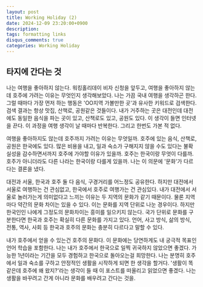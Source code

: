 ```yaml
---
layout: post
title: Working Holiday (2)
date: 2024-12-09 23:20:00+0900
description: 
tags: formatting links
disqus_comments: true
categories: Working Holiday
---
```


## 타지에 간다는 것

나는 여행을 좋아하지 않는다. 워킹홀리데이 비자 신청을 앞두고, 여행을 좋아하지 않는데 호주에 가려는 이유는 무엇인지 생각해보았다. 나는 가끔 국내 여행을 생각하곤 한다. 그럴 때마다 가장 먼저 하는 행동은 'OO지역 가볼만한 곳'과 유사한 키워드로 검색한다. 검색 결과는 항상 맛집, 산책로, 공원같은 것들이다. 내가 거주하는 곳은 대전인데 대전에도 동일한 음식을 파는 곳이 있고, 산책로도 있고, 공원도 있다. 이 생각이 들면 인터넷을 끈다. 이 과정을 여행 생각이 날 때마다 반복한다. 그리고 한번도 가본 적 없다.

여행을 좋아하지도 않는데 호주까지 가려는 이유는 무엇일까. 호주에 있는 음식, 산책로, 공원은 한국에도 있다. 많은 비용을 내고, 일과 숙소가 구해지지 않을 수도 있다는 불확실성을 감수하면서까지 호주에 가야할 이유가 있을까. 호주는 한국이랑 무엇이 다를까. 호주가 아니더라도 다른 나라는 한국이랑 다를게 있을까. 나는 이 의문에 '문화'가 다르다는 결론을 냈다.

대전과 서울, 한국과 호주 둘 다 음식, 구경거리를 어느정도 공유한다. 하지만 대전에서 서울로 여행하는 건 관심없고, 한국에서 호주로 여행가는 건 관심있다. 내가 대전에서 서울로 놀러가는게 의미없다고 느끼는 이유는 두 지역의 문화가 같기 때문이다. 물론 지역마다 약간의 문화 차이는 있을 수 있다. 이는 문화를 지역 단위로 나눈 경우이다. 하지만 한국인인 나에게 그정도의 문화차이는 흥미를 일으키지 않는다. 국가 단위로 문화를 구분한다면 한국과 호주는 확실히 다른 문화를 가지고 있다. 언어, 사고 방식, 삶의 방식, 전통, 역사, 사회 등 한국과 호주의 문화는 충분히 다르다고 말할 수 있다.

내가 호주에서 얻을 수 있는건 호주의 문화다. 이 문화에는 당연하게도 내 궁극적 목표인 언어 학습을 포함한다. 나는 내가 호주에서 한국으로 일찍 귀국하지 않았으면 좋겠다. 가능한 1년이라는 기간을 모두 경험하고 한국으로 돌아오는걸 희망한다. 나는 분명히 호주에서 일과 숙소를 구하고 안정적인 생활을 시작하게 되면 한 생각을 할거다. '생활이 똑같은데 호주에 왜 왔지?'라는 생각이 들 때 이 포스트를 떠올리고 읽었으면 좋겠다. 나는 생활을 바꾸려고 간게 아니라 문화를 배우려고 간다는 것을.